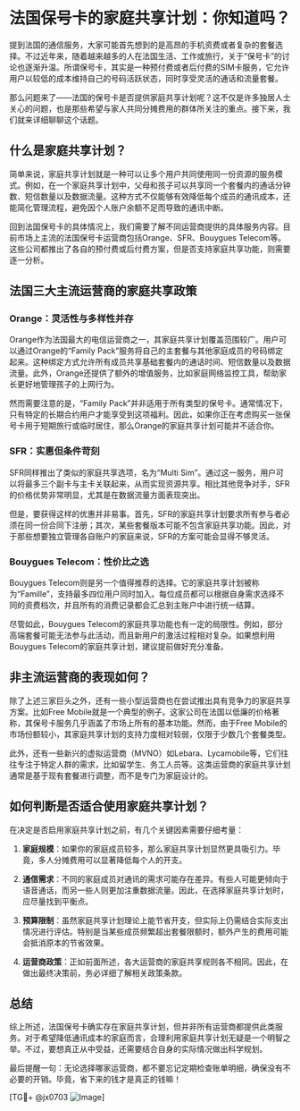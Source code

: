 # 法国保号卡的家庭共享计划：你知道吗？

提到法国的通信服务，大家可能首先想到的是高昂的手机资费或者复杂的套餐选择。不过近年来，随着越来越多的人在法国生活、工作或旅行，关于“保号卡”的讨论也逐渐升温。所谓保号卡，其实是一种预付费或者后付费的SIM卡服务，它允许用户以较低的成本维持自己的号码活跃状态，同时享受灵活的通话和流量套餐。

那么问题来了——法国的保号卡是否提供家庭共享计划呢？这不仅是许多独居人士关心的问题，也是那些希望与家人共同分摊费用的群体所关注的重点。接下来，我们就来详细聊聊这个话题。

## 什么是家庭共享计划？

简单来说，家庭共享计划就是一种可以让多个用户共同使用同一份资源的服务模式。例如，在一个家庭共享计划中，父母和孩子可以共享同一个套餐内的通话分钟数、短信数量以及数据流量。这种方式不仅能够有效降低每个成员的通讯成本，还能简化管理流程，避免因个人账户余额不足而导致的通讯中断。

回到法国保号卡的具体情况上，我们需要了解不同运营商提供的具体服务内容。目前市场上主流的法国保号卡运营商包括Orange、SFR、Bouygues Telecom等。这些公司都推出了各自的预付费或后付费方案，但是否支持家庭共享功能，则需要逐一分析。

## 法国三大主流运营商的家庭共享政策

### Orange：灵活性与多样性并存

Orange作为法国最大的电信运营商之一，其家庭共享计划覆盖范围较广。用户可以通过Orange的“Family Pack”服务将自己的主套餐与其他家庭成员的号码绑定起来。这种绑定方式允许所有成员共享基础套餐内的通话时间、短信数量以及数据流量。此外，Orange还提供了额外的增值服务，比如家庭网络监控工具，帮助家长更好地管理孩子的上网行为。

然而需要注意的是，“Family Pack”并非适用于所有类型的保号卡。通常情况下，只有特定的长期合约用户才能享受到这项福利。因此，如果你正在考虑购买一张保号卡用于短期旅行或临时居住，那么Orange的家庭共享计划可能并不适合你。

### SFR：实惠但条件苛刻

SFR同样推出了类似的家庭共享选项，名为“Multi Sim”。通过这一服务，用户可以将最多三个副卡与主卡关联起来，从而实现资源共享。相比其他竞争对手，SFR的价格优势非常明显，尤其是在数据流量方面表现突出。

但是，要获得这样的优惠并非易事。首先，SFR的家庭共享计划要求所有参与者必须在同一份合同下注册；其次，某些套餐版本可能不包含家庭共享功能。因此，对于那些想要独立管理各自账户的家庭来说，SFR的方案可能会显得不够灵活。

### Bouygues Telecom：性价比之选

Bouygues Telecom则是另一个值得推荐的选择。它的家庭共享计划被称为“Famille”，支持最多四位用户同时加入。每位成员都可以根据自身需求选择不同的资费档次，并且所有的消费记录都会汇总到主账户中进行统一结算。

尽管如此，Bouygues Telecom的家庭共享功能也有一定的局限性。例如，部分高端套餐可能无法参与此活动，而且新用户的激活过程相对复杂。如果想利用Bouygues Telecom的家庭共享计划，建议提前做好充分准备。

## 非主流运营商的表现如何？

除了上述三家巨头之外，还有一些小型运营商也在尝试推出具有竞争力的家庭共享方案。比如Free Mobile就是一个典型的例子。这家公司在法国以低廉的价格著称，其保号卡服务几乎涵盖了市场上所有的基本功能。然而，由于Free Mobile的市场份额较小，其家庭共享计划的支持力度相对较弱，仅限于少数几个套餐类型。

此外，还有一些新兴的虚拟运营商（MVNO）如Lebara、Lycamobile等，它们往往专注于特定人群的需求，比如留学生、务工人员等。这类运营商的家庭共享计划通常是基于现有套餐进行调整，而不是专门为家庭设计的。

## 如何判断是否适合使用家庭共享计划？

在决定是否启用家庭共享计划之前，有几个关键因素需要仔细考量：

1. **家庭规模**：如果你的家庭成员较多，那么家庭共享计划显然更具吸引力。毕竟，多人分摊费用可以显著降低每个人的开支。
   
2. **通信需求**：不同的家庭成员对通讯的需求可能存在差异。有些人可能更倾向于语音通话，而另一些人则更加注重数据流量。因此，在选择家庭共享计划时，应尽量找到平衡点。

3. **预算限制**：虽然家庭共享计划理论上能节省开支，但实际上仍需结合实际支出情况进行评估。特别是当某些成员频繁超出套餐限额时，额外产生的费用可能会抵消原本的节省效果。

4. **运营商政策**：正如前面所述，各大运营商的家庭共享规则各不相同。因此，在做出最终决策前，务必详细了解相关政策条款。

## 总结

综上所述，法国保号卡确实存在家庭共享计划，但并非所有运营商都提供此类服务。对于希望降低通讯成本的家庭而言，合理利用家庭共享计划无疑是一个明智之举。不过，要想真正从中受益，还需要结合自身的实际情况做出科学规划。

最后提醒一句：无论选择哪家运营商，都不要忘记定期检查账单明细，确保没有不必要的开销。毕竟，省下来的钱才是真正的钱嘛！

[TG💪+ @jx0703 ![Image](https://github.com/user-attachments/assets/dbca1d08-cadb-493c-b0ec-ad6f7a83f270)]
